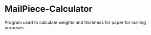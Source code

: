 # MailPiece-Calculator
Program used to calculate weights and thickness for paper for mailing purposes
